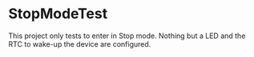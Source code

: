 # StopModeTest

This project only tests to enter in Stop mode. Nothing but a LED and the RTC to wake-up the device are configured. 

 